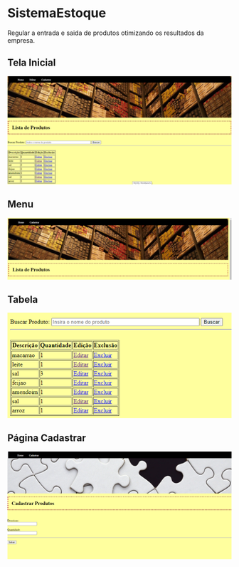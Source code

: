 # SistemaEstoque

Regular a entrada e saida de produtos otimizando os resultados da empresa.

## Tela Inicial
![](https://github.com/TaiOli/SistemaEstoque/blob/master/Home.png)

## Menu
![](https://github.com/TaiOli/SistemaEstoque/blob/master/menu.png)

## Tabela
![](https://github.com/TaiOli/SistemaEstoque/blob/master/tabela.png)

##  Página Cadastrar
![](https://github.com/TaiOli/SistemaEstoque/blob/master/cadastrar.png)


